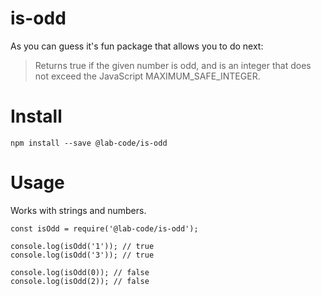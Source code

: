 # is-odd
As you can guess it's fun package that allows you to do next:
> Returns true if the given number is odd, and is an integer that does not exceed the JavaScript MAXIMUM_SAFE_INTEGER.

# Install
```
npm install --save @lab-code/is-odd
```

# Usage
Works with strings and numbers.

```
const isOdd = require('@lab-code/is-odd');

console.log(isOdd('1')); // true
console.log(isOdd('3')); // true

console.log(isOdd(0)); // false
console.log(isOdd(2)); // false
```




